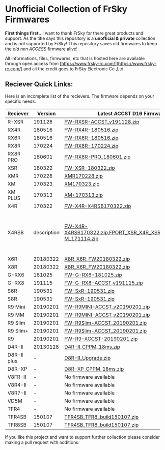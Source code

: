 # Unofficial Collection of FrSky Firmwares

**First things first..** i want to thank FrSky for there great products and support. As the title says this repository is a **unofficial & private** collection and is not supported by FrSky! This repository saves old firmwares to keep the *old non ACCESS* firmware alive!

All informations, files, firmwares, etc that is hosted here are available through open access from [https://www.frsky-rc.com/](https://www.frsky-rc.com/) and all the credit goes to FrSky Electronic Co.,Ltd.

## Reciever Quick Links:

Here is an incomplete list of the recievers. The firmware depends on your specific needs. 

|Reciever|Version|Latest ACCST D16 Firmware|Description|
|---|---|---|---|
|R-XSR|191128|[FW-RXSR-ACCST_v191128.zip](firmwares/FW-RXSR-ACCST_v191128.zip)|-|
|RX4R|180516|[FW-RX4R-180516.zip](firmwares/FW-RX4R-180516.zip)|-|
|RX6R|180516|[FW-RX6R-180516.zip](firmwares/FW-RX6R-180516.zip)|-|
|RX8R|170224|[FW-RX8R-170224.zip](firmwares/FW-RX8R-170224.zip)|-|
|RX8R PRO|180601|[FW-RX8R-PRO_180601.zip](firmwares/FW-RX8R-PRO_180601.zip)|-|
|XSR|180322|[FW-XSR-180322.zip](firmwares/FW-XSR-180322.zip)|-|
|XMR|170228|[XMR170228.zip](firmwares/XMR170228.zip)|-|
|XM|170323|[XM170323.zip](firmwares/XM170323.zip)|-|
|XM PLUS|170313|[XM+170313.zip](firmwares/XM+170313.zip)|-|
|X4R|170322|[FW-X4R-X4RSB170322.zip](firmwares/FW-X4R-X4RSB170322.zip)|-|
|X4RSB|description|[FW-X4R-X4RSB170322.zip](firmwares/FW-X4R-X4RSB170322.zip),[FPORT_XSR_X4R_XSRF4_XSRF3_XSR-M_171114.zip](firmwares/FPORT_XSR_X4R_XSRF4_XSRF3_XSR-M_171114.zip)|**Non-FPort:** 170322 **FPort:** NonEu: 171114 EU: 180111|
|X6R|20180322|[X8R_X6R_FW20180322.zip](firmwares/X8R_X6R_FW20180322.zip)|-|
|X8R|20180322|[X8R_X6R_FW20180322.zip](firmwares/X8R_X6R_FW20180322.zip)|-|
|G-RX6|181025|[FW-G-RX6-181025.zip](firmwares/FW-G-RX6-181025.zip)|-|
|G-RX8|191115|[FW-G-RX8-ACCST_v191115.zip](firmwares/FW-G-RX8-ACCST_v191115.zip)|-|
|S6R|190531|[FW-SxR-190531.zip](firmwares/FW-SxR-190531.zip)|-|
|S8R|190531|[FW-SxR-190531.zip](firmwares/FW-SxR-190531.zip)|-|
|R9 Mini|20190201|[FW-R9MINI-ACCST_v20190201.zip](firmwares/FW-R9MINI-ACCST_v20190201.zip)|-|
|R9 MM|20190201|[FW-R9MINI-ACCST_v20190201.zip](firmwares/FW-R9MINI-ACCST_v20190201.zip)|-|
|R9 Slim|20190201|[FW-R9Slim-ACCST_20190201.zip](firmwares/FW-R9Slim-ACCST_20190201.zip)|-|
|R9 Slim+|20190201|[FW-R9Slim-ACCST_20190201.zip](firmwares/FW-R9Slim-ACCST_20190201.zip)|-|
|R9|20190201|[FW-R9-ACCST-20190201.zip](firmwares/FW-R9-ACCST-20190201.zip)|-|
|D4R-II|20130128|[D4R-II_CPPM_18ms.zip](firmwares/D4R-II_CPPM_18ms.zip)|-|
|D8R-II plus|-|[D8R-II_Upgrade.zip](firmwares/D8R-II_Upgrade.zip)|-|
|D8R-XP|-|[D8R-XP_CPPM_18ms.zip](firmwares/D8R-XP_CPPM_18ms.zip)|-|
|V8FR-II|-|No firmware available|-|
|V8R4-II|-|No firmware available|-|
|V8R7-II|-|No firmware available|-|
|VD5M|-|No firmware available|-|
|TFR4|-|No firmware available|-|
|TFR4SB|150107|[TFR4SB_TFR8_build150107.zip](firmwares/TFR4SB_TFR8_build150107.zip)|-|
|TFR8SB|150107|[TFR4SB_TFR8_build150107.zip](firmwares/TFR4SB_TFR8_build150107.zip)|-|


If you like this project and want to support further collection please consider making a pull request with additions.